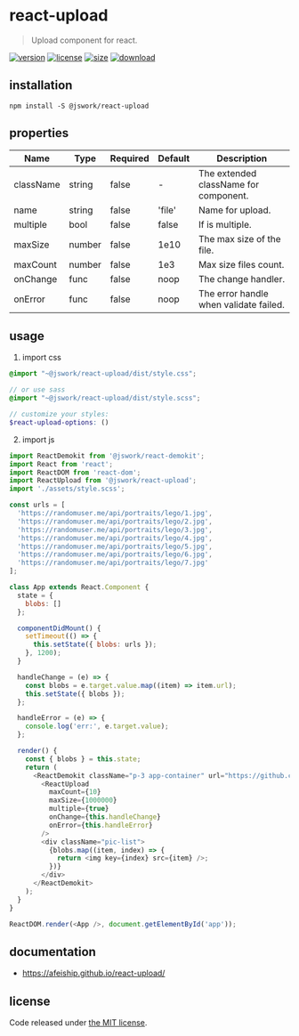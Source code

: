 # react-upload
> Upload component for react.

[![version][version-image]][version-url]
[![license][license-image]][license-url]
[![size][size-image]][size-url]
[![download][download-image]][download-url]

## installation
```shell
npm install -S @jswork/react-upload
```

## properties
| Name      | Type   | Required | Default | Description                            |
| --------- | ------ | -------- | ------- | -------------------------------------- |
| className | string | false    | -       | The extended className for component.  |
| name      | string | false    | 'file'  | Name for upload.                       |
| multiple  | bool   | false    | false   | If is multiple.                        |
| maxSize   | number | false    | 1e10    | The max size of the file.              |
| maxCount  | number | false    | 1e3     | Max size files count.                  |
| onChange  | func   | false    | noop    | The change handler.                    |
| onError   | func   | false    | noop    | The error handle when validate failed. |


## usage
1. import css
  ```scss
  @import "~@jswork/react-upload/dist/style.css";

  // or use sass
  @import "~@jswork/react-upload/dist/style.scss";

  // customize your styles:
  $react-upload-options: ()
  ```
2. import js
  ```js
  import ReactDemokit from '@jswork/react-demokit';
  import React from 'react';
  import ReactDOM from 'react-dom';
  import ReactUpload from '@jswork/react-upload';
  import './assets/style.scss';

  const urls = [
    'https://randomuser.me/api/portraits/lego/1.jpg',
    'https://randomuser.me/api/portraits/lego/2.jpg',
    'https://randomuser.me/api/portraits/lego/3.jpg',
    'https://randomuser.me/api/portraits/lego/4.jpg',
    'https://randomuser.me/api/portraits/lego/5.jpg',
    'https://randomuser.me/api/portraits/lego/6.jpg',
    'https://randomuser.me/api/portraits/lego/7.jpg'
  ];

  class App extends React.Component {
    state = {
      blobs: []
    };

    componentDidMount() {
      setTimeout(() => {
        this.setState({ blobs: urls });
      }, 1200);
    }

    handleChange = (e) => {
      const blobs = e.target.value.map((item) => item.url);
      this.setState({ blobs });
    };

    handleError = (e) => {
      console.log('err:', e.target.value);
    };

    render() {
      const { blobs } = this.state;
      return (
        <ReactDemokit className="p-3 app-container" url="https://github.com/afeiship/react-upload">
          <ReactUpload
            maxCount={10}
            maxSize={1000000}
            multiple={true}
            onChange={this.handleChange}
            onError={this.handleError}
          />
          <div className="pic-list">
            {blobs.map((item, index) => {
              return <img key={index} src={item} />;
            })}
          </div>
        </ReactDemokit>
      );
    }
  }

  ReactDOM.render(<App />, document.getElementById('app'));

  ```

## documentation
- https://afeiship.github.io/react-upload/


## license
Code released under [the MIT license](https://github.com/afeiship/react-upload/blob/master/LICENSE.txt).

[version-image]: https://img.shields.io/npm/v/@jswork/react-upload
[version-url]: https://npmjs.org/package/@jswork/react-upload

[license-image]: https://img.shields.io/npm/l/@jswork/react-upload
[license-url]: https://github.com/afeiship/react-upload/blob/master/LICENSE.txt

[size-image]: https://img.shields.io/bundlephobia/minzip/@jswork/react-upload
[size-url]: https://github.com/afeiship/react-upload/blob/master/dist/react-upload.min.js

[download-image]: https://img.shields.io/npm/dm/@jswork/react-upload
[download-url]: https://www.npmjs.com/package/@jswork/react-upload
